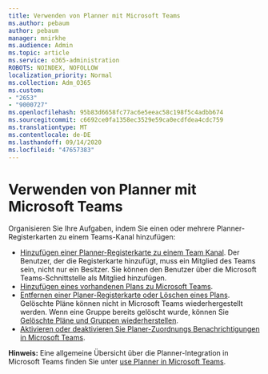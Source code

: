 ```yaml
---
title: Verwenden von Planner mit Microsoft Teams
ms.author: pebaum
author: pebaum
manager: mnirkhe
ms.audience: Admin
ms.topic: article
ms.service: o365-administration
ROBOTS: NOINDEX, NOFOLLOW
localization_priority: Normal
ms.collection: Adm_O365
ms.custom:
- "2653"
- "9000727"
ms.openlocfilehash: 95b83d6658fc77ac6e5eeac58c198f5c4adbb674
ms.sourcegitcommit: c6692ce0fa1358ec3529e59ca0ecdfdea4cdc759
ms.translationtype: MT
ms.contentlocale: de-DE
ms.lasthandoff: 09/14/2020
ms.locfileid: "47657383"
---
```

# <a name="using-planner-with-microsoft-teams"></a>Verwenden von Planner mit Microsoft Teams

Organisieren Sie Ihre Aufgaben, indem Sie einen oder mehrere Planner-Registerkarten zu einem Teams-Kanal hinzufügen: 

- [Hinzufügen einer Planner-Registerkarte zu einem Team Kanal](https://support.office.com/article/62798a9f-e8f7-4722-a700-27dd28a06ee0#bkmk_addaplannertabtoateamchannel). Der Benutzer, der die Registerkarte hinzufügt, muss ein Mitglied des Teams sein, nicht nur ein Besitzer. Sie können den Benutzer über die Microsoft Teams-Schnittstelle als Mitglied hinzufügen.
- [Hinzufügen eines vorhandenen Plans zu Microsoft Teams](https://techcommunity.microsoft.com/t5/Planner-Blog/Bringing-a-Plan-into-Microsoft-Teams/ba-p/57463).
- [Entfernen einer Planer-Registerkarte oder Löschen eines Plans](https://support.office.com/article/62798a9f-e8f7-4722-a700-27dd28a06ee0#bkmk_removeaplannertabordeleteaplan). Gelöschte Pläne können nicht in Microsoft Teams wiederhergestellt werden. Wenn eine Gruppe bereits gelöscht wurde, können Sie [Gelöschte Pläne und Gruppen wiederherstellen](https://blogs.msdn.microsoft.com/brismith/2017/03/29/microsoft-planner-now-you-can-recover-deleted-plans-and-groups).
- [Aktivieren oder deaktivieren Sie Planer-Zuordnungs Benachrichtigungen in Microsoft Teams](https://support.office.com/article/62798a9f-e8f7-4722-a700-27dd28a06ee0#bkmk_getplannerassignmentnotificationsinteams).

**Hinweis:** Eine allgemeine Übersicht über die Planner-Integration in Microsoft Teams finden Sie unter [use Planner in Microsoft Teams](https://support.office.com/article/62798a9f-e8f7-4722-a700-27dd28a06ee0).